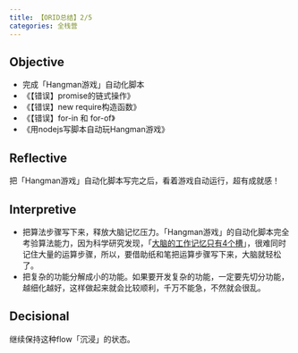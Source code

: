 ```yaml
---
title: 【ORID总结】2/5
categories: 全栈营
---
```


## Objective

- 完成「Hangman游戏」自动化脚本
- 《【错误】promise的链式操作》
- 《【错误】new require构造函数》
- 《【错误】for-in 和 for-of》
- 《用nodejs写脚本自动玩Hangman游戏》

## Reflective

把「Hangman游戏」自动化脚本写完之后，看着游戏自动运行，超有成就感！

## Interpretive

- 把算法步骤写下来，释放大脑记忆压力。「Hangman游戏」的自动化脚本完全考验算法能力，因为科学研究发现，「[大脑的工作记忆只有4个槽](https://raimonfuns.gitbooks.io/-learning-how-to-learn/content/memory.html)」，很难同时记住大量的运算步骤，所以，要借助纸和笔把运算步骤写下来，大脑就轻松了。
- 把复杂的功能分解成小的功能。如果要开发复杂的功能，一定要先切分功能，越细化越好，这样做起来就会比较顺利，千万不能急，不然就会很乱。

## Decisional

继续保持这种flow「沉浸」的状态。